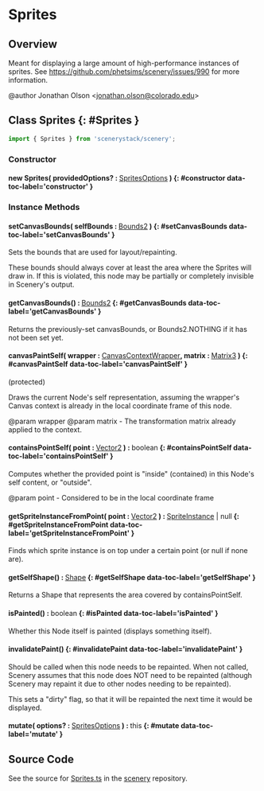 # Sprites

## Overview

Meant for displaying a large amount of high-performance instances of sprites.
See https://github.com/phetsims/scenery/issues/990 for more information.

@author Jonathan Olson &lt;jonathan.olson@colorado.edu&gt;

## Class Sprites {: #Sprites }


```js
import { Sprites } from 'scenerystack/scenery';
```
### Constructor

#### new Sprites( providedOptions? : <span style="font-weight: 400;">[SpritesOptions](../scenery/Sprites.md#SpritesOptions)</span> ) {: #constructor data-toc-label='constructor' }

### Instance Methods

#### setCanvasBounds( selfBounds : <span style="font-weight: 400;">[Bounds2](../dot/Bounds2.md)</span> ) {: #setCanvasBounds data-toc-label='setCanvasBounds' }

Sets the bounds that are used for layout/repainting.

These bounds should always cover at least the area where the Sprites will draw in. If this is violated, this
node may be partially or completely invisible in Scenery's output.

#### getCanvasBounds() : <span style="font-weight: 400;">[Bounds2](../dot/Bounds2.md)</span> {: #getCanvasBounds data-toc-label='getCanvasBounds' }

Returns the previously-set canvasBounds, or Bounds2.NOTHING if it has not been set yet.

#### canvasPaintSelf( wrapper : <span style="font-weight: 400;">[CanvasContextWrapper](../scenery/CanvasContextWrapper.md)</span>, matrix : <span style="font-weight: 400;">[Matrix3](../dot/Matrix3.md)</span> ) {: #canvasPaintSelf data-toc-label='canvasPaintSelf' }

(protected)

Draws the current Node's self representation, assuming the wrapper's Canvas context is already in the local
coordinate frame of this node.

@param wrapper
@param matrix - The transformation matrix already applied to the context.

#### containsPointSelf( point : <span style="font-weight: 400;">[Vector2](../dot/Vector2.md)</span> ) : <span style="font-weight: 400;"><span style="color: hsla(calc(var(--md-hue) + 180deg),80%,40%,1);">boolean</span></span> {: #containsPointSelf data-toc-label='containsPointSelf' }

Computes whether the provided point is "inside" (contained) in this Node's self content, or "outside".

@param point - Considered to be in the local coordinate frame

#### getSpriteInstanceFromPoint( point : <span style="font-weight: 400;">[Vector2](../dot/Vector2.md)</span> ) : <span style="font-weight: 400;">[SpriteInstance](../scenery/SpriteInstance.md) | <span style="color: hsla(calc(var(--md-hue) + 180deg),80%,40%,1);">null</span></span> {: #getSpriteInstanceFromPoint data-toc-label='getSpriteInstanceFromPoint' }

Finds which sprite instance is on top under a certain point (or null if none are).

#### getSelfShape() : <span style="font-weight: 400;">[Shape](../kite/Shape.md)</span> {: #getSelfShape data-toc-label='getSelfShape' }

Returns a Shape that represents the area covered by containsPointSelf.

#### isPainted() : <span style="font-weight: 400;"><span style="color: hsla(calc(var(--md-hue) + 180deg),80%,40%,1);">boolean</span></span> {: #isPainted data-toc-label='isPainted' }

Whether this Node itself is painted (displays something itself).

#### invalidatePaint() {: #invalidatePaint data-toc-label='invalidatePaint' }

Should be called when this node needs to be repainted. When not called, Scenery assumes that this node does
NOT need to be repainted (although Scenery may repaint it due to other nodes needing to be repainted).

This sets a "dirty" flag, so that it will be repainted the next time it would be displayed.

#### mutate( options? : <span style="font-weight: 400;">[SpritesOptions](../scenery/Sprites.md#SpritesOptions)</span> ) : <span style="font-weight: 400;"><span style="color: hsla(calc(var(--md-hue) + 180deg),80%,40%,1);">this</span></span> {: #mutate data-toc-label='mutate' }



## Source Code

See the source for [Sprites.ts](https://github.com/phetsims/scenery/blob/main/js/nodes/Sprites.ts) in the [scenery](https://github.com/phetsims/scenery) repository.
